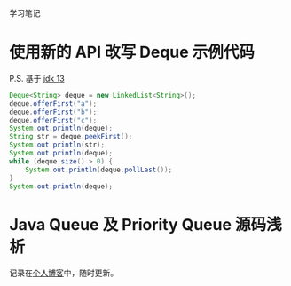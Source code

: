 学习笔记

# 使用新的 API 改写 Deque 示例代码

P.S. 基于 [jdk 13](https://docs.oracle.com/en/java/javase/13/docs/api/java.base/java/util/Deque.html)

```java
Deque<String> deque = new LinkedList<String>();
deque.offerFirst("a");
deque.offerFirst("b");
deque.offerFirst("c");
System.out.println(deque);
String str = deque.peekFirst();
System.out.println(str);
System.out.println(deque);
while (deque.size() > 0) {
    System.out.println(deque.pollLast());
}
System.out.println(deque);
```

# Java Queue 及 Priority Queue 源码浅析

记录在[个人博客](https://cosmosning.github.io/2020/02/14/Queue及PriorityQueue源码浅析-Java/)中，随时更新。